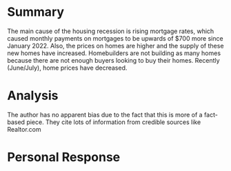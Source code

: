 # Summary
The main cause of the housing recession is rising mortgage rates, which caused monthly payments on mortgages to be upwards of $700 more since January 2022. Also, the prices on homes are higher and the supply of these new homes have increased. Homebuilders are not building as many homes because there are not enough buyers looking to buy their homes. Recently (June/July), home prices have decreased. 
# Analysis
The author has no apparent bias due to the fact that this is more of a fact-based piece. They cite lots of information from credible sources like Realtor.com
# Personal Response
